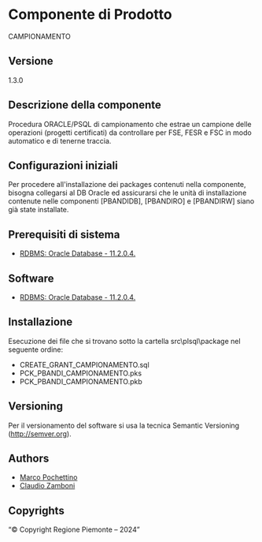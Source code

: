 # Componente di Prodotto
CAMPIONAMENTO

## Versione
1.3.0

## Descrizione della componente
Procedura ORACLE/PSQL di campionamento che estrae un campione delle operazioni (progetti certificati) da controllare per FSE, FESR e FSC in modo automatico e di tenerne traccia.

## Configurazioni iniziali
Per procedere all'installazione dei packages contenuti nella componente, bisogna collegarsi al DB Oracle ed assicurarsi che le unità di installazione contenute nelle componenti [PBANDIDB], [PBANDIRO] e [PBANDIRW] siano già state installate.

## Prerequisiti di sistema
* [RDBMS: Oracle Database - 11.2.0.4.](https://https://www.oracle.com/java)

## Software
* [RDBMS: Oracle Database - 11.2.0.4.](https://https://www.oracle.com/java)

## Installazione
Esecuzione dei file che si trovano sotto la cartella src\plsql\package nel seguente ordine:
* CREATE_GRANT_CAMPIONAMENTO.sql
* PCK_PBANDI_CAMPIONAMENTO.pks
* PCK_PBANDI_CAMPIONAMENTO.pkb

## Versioning
Per il versionamento del software si usa la tecnica Semantic Versioning (http://semver.org).

## Authors
* [Marco Pochettino](mailto:marco.pochettino@csi.it)
* [Claudio Zamboni](mailto:claudio.zamboni@csi.it)

## Copyrights
“© Copyright Regione Piemonte – 2024”